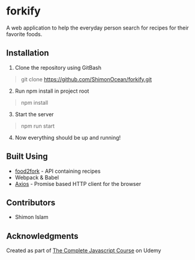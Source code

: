 # forkify
A web application to help the everyday person search for recipes for their favorite foods.

## Installation

1. Clone the repository using GitBash
> git clone https://github.com/ShimonOcean/forkify.git

2. Run npm install in project root
> npm install 

3. Start the server
> npm run start

4. Now everything should be up and running!

## Built Using
* [food2fork](https://www.food2fork.com/) - API containing recipes
* Webpack & Babel
* [Axios](https://github.com/axios/axios/) - Promise based HTTP client for the browser

## Contributors

* Shimon Islam

## Acknowledgments

Created as part of [The Complete Javascript Course](https://www.udemy.com/the-complete-javascript-course/) on Udemy
